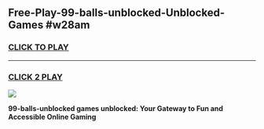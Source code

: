 
## Free-Play-99-balls-unblocked-Unblocked-Games #w28am
<h3>
<a href="https://news.freeplayer.one?title=99-balls-unblocked&ref=8M">CLICK TO PLAY</a></h3>
<hr>

<h3>
<a href="https://news.freeplayer.one?title=99-balls-unblocked&ref=8M">CLICK 2 PLAY</a>
  
</h3>

<a href="https://news.freeplayer.one?title=99-balls-unblocked&ref=8M"><img src="https://clearcache.store/games.png"></a>


**99-balls-unblocked games unblocked: Your Gateway to Fun and Accessible Online Gaming**
